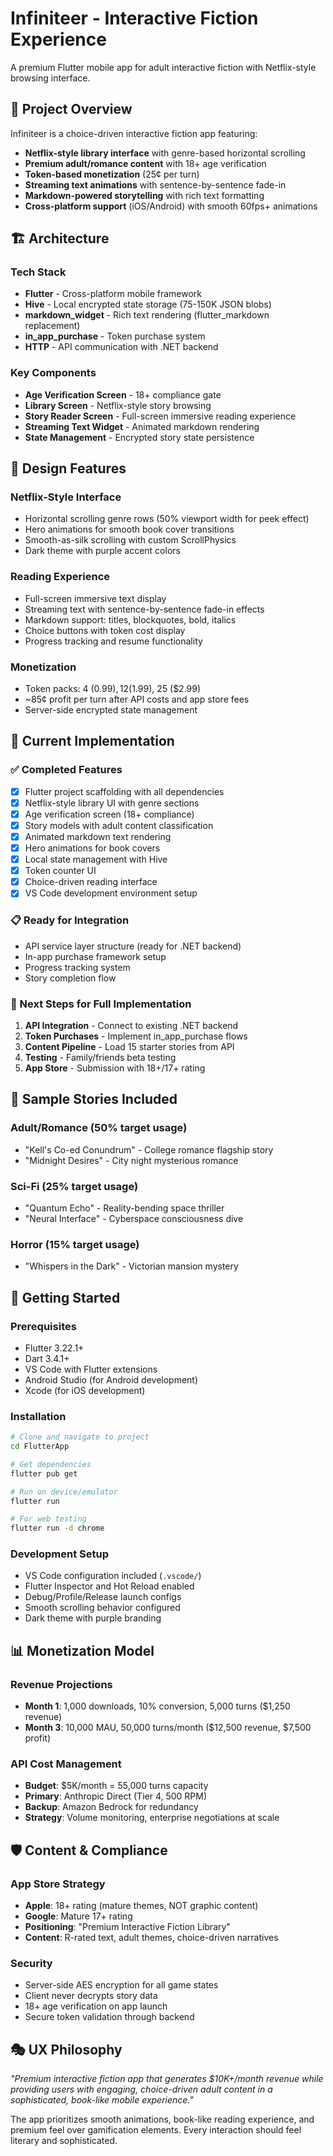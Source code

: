 # Infiniteer - Interactive Fiction Experience

A premium Flutter mobile app for adult interactive fiction with Netflix-style browsing interface.

## 🎯 Project Overview

Infiniteer is a choice-driven interactive fiction app featuring:
- **Netflix-style library interface** with genre-based horizontal scrolling
- **Premium adult/romance content** with 18+ age verification 
- **Token-based monetization** (25¢ per turn)
- **Streaming text animations** with sentence-by-sentence fade-in
- **Markdown-powered storytelling** with rich text formatting
- **Cross-platform support** (iOS/Android) with smooth 60fps+ animations

## 🏗️ Architecture

### Tech Stack
- **Flutter** - Cross-platform mobile framework
- **Hive** - Local encrypted state storage (75-150K JSON blobs)
- **markdown_widget** - Rich text rendering (flutter_markdown replacement)
- **in_app_purchase** - Token purchase system
- **HTTP** - API communication with .NET backend

### Key Components
- **Age Verification Screen** - 18+ compliance gate
- **Library Screen** - Netflix-style story browsing
- **Story Reader Screen** - Full-screen immersive reading experience
- **Streaming Text Widget** - Animated markdown rendering
- **State Management** - Encrypted story state persistence

## 🎨 Design Features

### Netflix-Style Interface
- Horizontal scrolling genre rows (50% viewport width for peek effect)
- Hero animations for smooth book cover transitions
- Smooth-as-silk scrolling with custom ScrollPhysics
- Dark theme with purple accent colors

### Reading Experience  
- Full-screen immersive text display
- Streaming text with sentence-by-sentence fade-in effects
- Markdown support: titles, blockquotes, bold, italics
- Choice buttons with token cost display
- Progress tracking and resume functionality

### Monetization
- Token packs: 4 ($0.99), 12 ($1.99), 25 ($2.99)
- ~85¢ profit per turn after API costs and app store fees
- Server-side encrypted state management

## 📱 Current Implementation

### ✅ Completed Features
- [x] Flutter project scaffolding with all dependencies
- [x] Netflix-style library UI with genre sections  
- [x] Age verification screen (18+ compliance)
- [x] Story models with adult content classification
- [x] Animated markdown text rendering
- [x] Hero animations for book covers
- [x] Local state management with Hive
- [x] Token counter UI
- [x] Choice-driven reading interface
- [x] VS Code development environment setup

### 📋 Ready for Integration
- API service layer structure (ready for .NET backend)
- In-app purchase framework setup
- Progress tracking system
- Story completion flow

### 🎯 Next Steps for Full Implementation
1. **API Integration** - Connect to existing .NET backend
2. **Token Purchases** - Implement in_app_purchase flows
3. **Content Pipeline** - Load 15 starter stories from API
4. **Testing** - Family/friends beta testing
5. **App Store** - Submission with 18+/17+ rating

## 🎪 Sample Stories Included

### Adult/Romance (50% target usage)
- "Kell's Co-ed Conundrum" - College romance flagship story
- "Midnight Desires" - City night mysterious romance

### Sci-Fi (25% target usage)  
- "Quantum Echo" - Reality-bending space thriller
- "Neural Interface" - Cyberspace consciousness dive

### Horror (15% target usage)
- "Whispers in the Dark" - Victorian mansion mystery

## 🚀 Getting Started

### Prerequisites
- Flutter 3.22.1+ 
- Dart 3.4.1+
- VS Code with Flutter extensions
- Android Studio (for Android development)
- Xcode (for iOS development)

### Installation
```bash
# Clone and navigate to project
cd FlutterApp

# Get dependencies  
flutter pub get

# Run on device/emulator
flutter run

# For web testing
flutter run -d chrome
```

### Development Setup
- VS Code configuration included (`.vscode/`)
- Flutter Inspector and Hot Reload enabled
- Debug/Profile/Release launch configs
- Smooth scrolling behavior configured
- Dark theme with purple branding

## 📊 Monetization Model

### Revenue Projections
- **Month 1**: 1,000 downloads, 10% conversion, 5,000 turns ($1,250 revenue)
- **Month 3**: 10,000 MAU, 50,000 turns/month ($12,500 revenue, $7,500 profit)

### API Cost Management
- **Budget**: $5K/month = 55,000 turns capacity
- **Primary**: Anthropic Direct (Tier 4, 500 RPM)
- **Backup**: Amazon Bedrock for redundancy
- **Strategy**: Volume monitoring, enterprise negotiations at scale

## 🛡️ Content & Compliance

### App Store Strategy
- **Apple**: 18+ rating (mature themes, NOT graphic content)
- **Google**: Mature 17+ rating  
- **Positioning**: "Premium Interactive Fiction Library"
- **Content**: R-rated text, adult themes, choice-driven narratives

### Security
- Server-side AES encryption for all game states
- Client never decrypts story data
- 18+ age verification on app launch
- Secure token validation through backend

## 🎭 UX Philosophy

*"Premium interactive fiction app that generates $10K+/month revenue while providing users with engaging, choice-driven adult content in a sophisticated, book-like mobile experience."*

The app prioritizes smooth animations, book-like reading experience, and premium feel over gamification elements. Every interaction should feel literary and sophisticated.